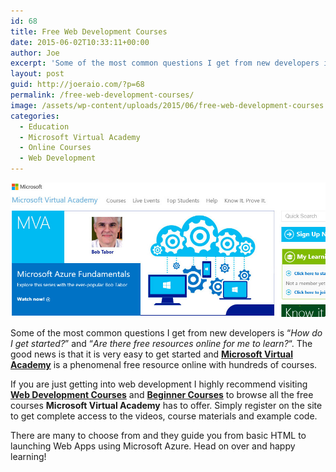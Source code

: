 ```yaml
---
id: 68
title: Free Web Development Courses
date: 2015-06-02T10:33:11+00:00
author: Joe
excerpt: 'Some of the most common questions I get from new developers is "How do I get started?" and "Are there free resources online for me to learn?". The good news is that it is very easy to get started and Microsoft Virtual Academy﻿ is a phenomenal free resource online with hundreds of courses. '
layout: post
guid: http://joeraio.com/?p=68
permalink: /free-web-development-courses/
image: /assets/wp-content/uploads/2015/06/free-web-development-courses.jpg
categories:
  - Education
  - Microsoft Virtual Academy
  - Online Courses
  - Web Development
---
```

![Free Web Development Courses](/assets/wp-content/uploads/2015/06/free-web-development-courses.jpg)

Some of the most common questions I get from new developers is &#8220;_How do I get started?_&#8221; and &#8220;_Are there free resources online for me to learn?_&#8220;. The good news is that it is very easy to get started and **[Microsoft Virtual Academy](http://www.microsoftvirtualacademy.com/)** is a phenomenal free resource online with hundreds of courses.

If you are just getting into web development I highly recommend visiting **[Web Development Courses](http://www.microsoftvirtualacademy.com/training-topics/web-development)** and **[Beginner Courses](http://www.microsoftvirtualacademy.com/training-topics/for-beginners)** to browse all the free courses **Microsoft Virtual Academy** has to offer. Simply register on the site to get complete access to the videos, course materials and example code.

There are many to choose from and they guide you from basic HTML to launching Web Apps using Microsoft Azure. Head on over and happy learning!